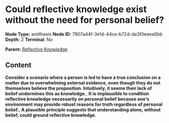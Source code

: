# Could reflective knowledge exist without the need for personal belief?

**Node Type:** antithesis
**Node ID:** 7907a44f-3e1d-44ce-b72d-da3f0eeea0bb
**Depth:** 2
**Terminal:** No

**Parent:** [Reflective Knowledge](reflective-knowledge.md)

## Content

**Consider a scenario where a person is led to have a true conclusion on a matter due to overwhelming external evidence, even though they do not themselves believe the proposition. Intuitively, it seems their lack of belief undermines this as knowledge.**, **It is implausible to condition reflective knowledge necessarily on personal belief because one's environment may provide robust reasons for truth regardless of personal belief.**, **A plausible principle suggests that understanding alone, without belief, could ground reflective knowledge.**
